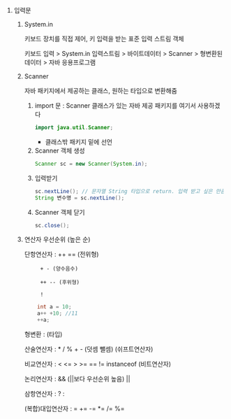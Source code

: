 1. 입력문
	1) System.in 
	
		키보드 장치를 직접 제어, 키 입력을 받는 표준 입력 스트림 객체

		키보드 입력 > System.in 입력스트림 > 바이트데이터 > Scanner > 형변환된 데이터 > 자바 응용프로그램
	
	2) Scanner
	
		자바 패키지에서 제공하는 클래스, 원하는 타입으로 변환해줌
		
		1. import 문 : Scanner 클래스가 있는 자바 제공 패키지를 여기서 사용하겠다
			```java
			import java.util.Scanner;
			```
			+ 클래스밖 패키지 밑에 선언
		2. Scanner 객체 생성
			```java
			Scanner sc = new Scanner(System.in);
			```
		3. 입력받기
			```java
			sc.nextLine(); // 문자열 String 타입으로 return. 입력 받고 싶은 만큼 계속 사용 가능.
			String 변수명 = sc.nextLine();
			```
		4. Scanner 객체 닫기
			```java
			sc.close();
			```
	3) 연산자 우선순위 (높은 순)
	
		단항연산자 : ++ == (전위형) 
		
			    + - (양수음수)
			   
			    ++ -- (후위형) 
			    
			    !
		```java
			int a = 10;
			a++ +10; //11
			++a;
		```

		형변환 : (타입)
		
		산술연산자 : * / %
			     + - (덧셈 뺄셈)
		(쉬프트연산자)
		
		비교연산자 : < <= > >= == != instanceof
		(비트연산자)
		
		논리연산자 : && (||보다 우선순위 높음)
			    ||
		
		삼항연산자 : ? :
		
		(복합)대입연산자 : = += -= *= /= %=
